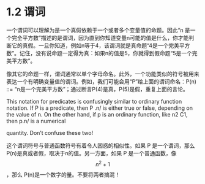 # 1.2 谓词

一个谓词可以理解为是一个真假依赖于一个或者多个变量值的命题。因此“n 是一个完全平方数”描述的是谓词，因为直到你知道变量n可能的值是什么，你才能判断它的真假。一旦你知道，例如n等于4，该谓词就是真命题“4是一个完美平方数”。记住，没有说命题一定得为真：如果n的值是5，你就得到假命题“5是一个完美平方数”。

像其它的命题一样，谓词通常以单个字母命名。此外，一个功能类似的符号被用来表达一个有明确变量值的谓词。例如，我们可能会用“P”给上面的谓词命名：P\(n\) ::= “n是一个完美平方数”；通过断言P\(4\)是真，P\(5\)是假，重复上面的言论。

This notation for predicates is confusingly similar to ordinary function notation. If P is a predicate, then P .n/ is either true or false, depending on the value of n. On the other hand, if p is an ordinary function, like n2 C1, then p.n/ is a numerical

quantity. Don’t confuse these two!

这个谓词符号与普通函数符号有着令人困惑的相似性。如果 P 是一个谓词，那么 P\(n\)是真或者假，取决于n的值。另一方面，如果 P 是一个普通函数，像 $$n^2+1$$ ，那么 P\(n\)是一个数字的量。不要将两者搞混！

